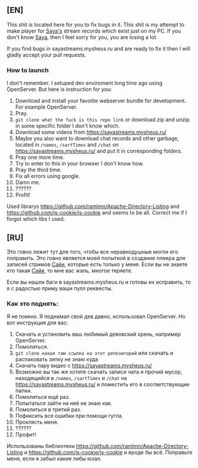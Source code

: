 ## \[EN]
This shit is located here for you to fix bugs in it.
This shit is my attempt to make player for [Saya's](https://www.youtube.com/c/TheSayaScarlet) stream records which exist just on my PC.
If you don't know [Saya](https://www.youtube.com/c/TheSayaScarlet), then I feel sorry for you, you are losing a lot.

If you find bugs in sayastreams.mysheus.ru and are ready to fix it then I will gladly accept your pull requests.

### How to launch
I don't remember. I setuped dev enviroment long time ago using OpenServer. But here is instruction for you:
1. Download and install your favotite webserver bundle for development. For example OpenServer.
2. Pray.
3. `git clone what the fuck is this repo link` or download zip and unzip in some specific folder I don't know which.
4. Download some videos from https://sayastreams.mysheus.ru/
5. Maybe you also want to download chat records and other garbage, located in `/names`, `/sartTimes` and `/chat` on https://sayastreams.mysheus.ru/ and put it in corresponding folders.
6. Pray one more time.
7. Try to enter to this in your browser I don't know how.
8. Pray the third time.
9. Fix all errors using google.
10. Damn me.
11. ??????
12. Profit!

Used librarys https://github.com/ramlmn/Apache-Directory-Listing and https://github.com/js-cookie/js-cookie and seems to be all. Correct me if I forgot which libs I used.
## \[RU]
Это говно лежит тут для того, чтобы все неравнодушные могли его поправить.
Это говно является моей попыткой в создание плеера для записей стримов [Сайи](https://www.youtube.com/c/TheSayaScarlet), которые есть только у меня.
Если вы не знаете кто такая [Сайя](https://www.youtube.com/c/TheSayaScarlet), то мне вас жаль, многое теряете.

Если вы нашли баги в sayastreams.mysheus.ru и готовы их исправить, то я с радостью приму ваши пулл реквесты.

### Как это поднять:
Я не помню. Я поднимал свой дев давно, использовал OpenServer. Но вот инструкция для вас:
1. Скачать и установить ваш любимый девовский хрень, например OpenServer.
2. Помолиться.
3. `git clone какая там ссылка на этот репозиторий` или скачать и распаковать зипку не знаю куда
4. Скачать пару видео с https://sayastreams.mysheus.ru/
5. Возможно вы так же хотите скачать записи чата и прочий мусор, находящийся в `/names`, `/sartTimes` и `/chat` на https://sayastreams.mysheus.ru/ и поместить его в соответствующие папки.
6. Помолиться ещё раз.
7. Попытаться зайти на неё не знаю как.
8. Помолиться в третий раз.
9. Пофиксить все ошибки при помощи гугла.
10. Проклясть меня.
11. ??????
12. Профит!

Использованы библиотеки https://github.com/ramlmn/Apache-Directory-Listing и https://github.com/js-cookie/js-cookie и вроде бы всё. Поправьте меня, если я забыл какие либы юзал.